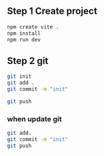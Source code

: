 ## Step 1 Create project
```bash
npm create vite .
npm install
npm run dev
```

## Step 2 git 
```bash
git init
git add . 
git commit -m "init"

git push
```

### when update git
```bash
git add.
git commit -m "init"
git push
```